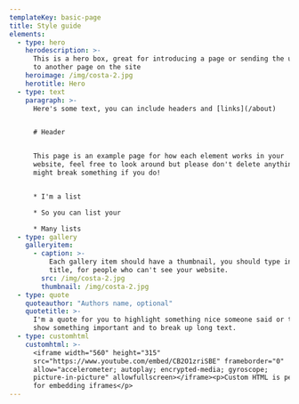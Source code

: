 ```yaml
---
templateKey: basic-page
title: Style guide
elements:
  - type: hero
    herodescription: >-
      This is a hero box, great for introducing a page or sending the user
      to another page on the site
    heroimage: /img/costa-2.jpg
    herotitle: Hero
  - type: text
    paragraph: >-
      Here's some text, you can include headers and [links](/about)


      # Header


      This page is an example page for how each element works in your
      website, feel free to look around but please don't delete anything. It
      might break something if you do!


      * I'm a list

      * So you can list your

      * Many lists
  - type: gallery
    galleryitem:
      - caption: >-
          Each gallery item should have a thumbnail, you should type in a
          title, for people who can't see your website.
        src: /img/costa-2.jpg
        thumbnail: /img/costa-2.jpg
  - type: quote
    quoteauthor: "Authors name, optional"
    quotetitle: >-
      I'm a quote for you to highlight something nice someone said or to
      show something important and to break up long text.
  - type: customhtml
    customhtml: >-
      <iframe width="560" height="315"
      src="https://www.youtube.com/embed/CB2O1zriSBE" frameborder="0"
      allow="accelerometer; autoplay; encrypted-media; gyroscope;
      picture-in-picture" allowfullscreen></iframe><p>Custom HTML is perfect
      for embedding iframes</p>
---
```

